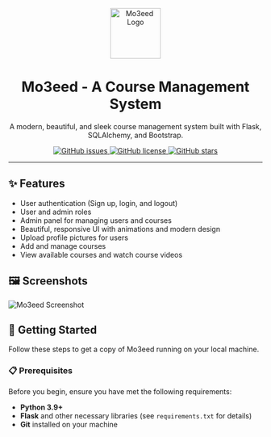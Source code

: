 <p align="center">
  <img src="static/images/favicon.png" alt="Mo3eed Logo" width="100"/>
</p>

<h1 align="center">Mo3eed - A Course Management System</h1>

<p align="center">
  A modern, beautiful, and sleek course management system built with Flask, SQLAlchemy, and Bootstrap.
</p>

<p align="center">
  <a href="https://github.com/yourusername/Mo3eed/issues">
    <img alt="GitHub issues" src="https://img.shields.io/github/issues/yourusername/Mo3eed">
  </a>
  <a href="https://github.com/yourusername/Mo3eed/blob/main/LICENSE">
    <img alt="GitHub license" src="https://img.shields.io/github/license/yourusername/Mo3eed">
  </a>
  <a href="https://github.com/yourusername/Mo3eed/stargazers">
    <img alt="GitHub stars" src="https://img.shields.io/github/stars/yourusername/Mo3eed">
  </a>
</p>

---

## ✨ Features

- User authentication (Sign up, login, and logout)
- User and admin roles
- Admin panel for managing users and courses
- Beautiful, responsive UI with animations and modern design
- Upload profile pictures for users
- Add and manage courses
- View available courses and watch course videos

## 🖼️ Screenshots

![Mo3eed Screenshot](static/images/screenshot.png)

## 🚀 Getting Started

Follow these steps to get a copy of Mo3eed running on your local machine.

### 📋 Prerequisites

Before you begin, ensure you have met the following requirements:
- **Python 3.9+**
- **Flask** and other necessary libraries (see `requirements.txt` for details)
- **Git** installed on your machine
